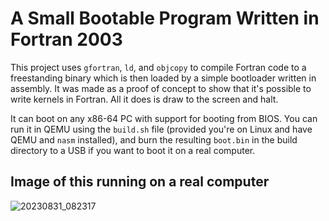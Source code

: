 # A Small Bootable Program Written in Fortran 2003

This project uses `gfortran`, `ld`, and `objcopy` to compile Fortran code to a freestanding binary which is then loaded by a simple bootloader written in assembly. It was made as a proof of concept to show that it's possible to write kernels in Fortran. All it does is draw to the screen and halt.

It can boot on any x86-64 PC with support for booting from BIOS. You can run it in QEMU using the `build.sh` file (provided you're on Linux and have QEMU and `nasm` installed), and burn the resulting `boot.bin` in the build directory to a USB if you want to boot it on a real computer.

## Image of this running on a real computer

![20230831_082317](https://github.com/ljgermain/fortranos/assets/154016542/f9676b34-c78d-4c5e-9a73-8b1079785623)
